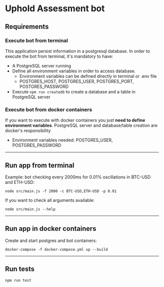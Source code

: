 # Uphold Assessment bot

## Requirements

### **Execute bot from terminal**

This application persist information in a postgresql database. In order to execute the bot from terminal, it's mandatory to have:

- A PostgreSQL server running
- Define all environment variables in order to access database.
  - Environment variables can be defined directly in terminal or .env file
  - POSTGRES_HOST, POSTGRES_USER, POSTGRES_PORT, POSTGRES_PASSWORD
- Execute `npm run createdb` to create a database and a table in PostgreSQL server

### **Execute bot from docker containers**

If you want to execute with docker containers you just **need to define environment variables**. PostgreSQL server and database/table creation are docker's responsibility

- Environment variables needed: POSTGRES_USER, POSTGRES_PASSWORD

---

## Run app from terminal

Example: bot checking every 2000ms for 0.01% oscillations in BTC-USD and ETH-USD:

`node src/main.js -f 2000 -c BTC-USD,ETH-USD -p 0.01`

If you want to check all arguments available:

`node src/main.js --help`

---

## Run app in docker containers

Create and start postgres and bot containers:

`docker-compose -f docker-compose.yml up --build`

---

## Run tests

`npm run test`
